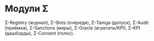 # Модули Σ
Σ-Registry (журнал), Σ-Slots (очереди), Σ-Tamga (допуск), Σ-Audit (приёмка), Σ-Sanctions (меры), Σ-Oracle (агрегаты/KPI), Σ-KPI (дашборды), Σ-Consent (голос).
